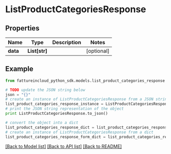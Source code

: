 # ListProductCategoriesResponse



## Properties
Name | Type | Description | Notes
------------ | ------------- | ------------- | -------------
**data** | **List[str]** |  | [optional] 

## Example

```python
from fattureincloud_python_sdk.models.list_product_categories_response import ListProductCategoriesResponse

# TODO update the JSON string below
json = "{}"
# create an instance of ListProductCategoriesResponse from a JSON string
list_product_categories_response_instance = ListProductCategoriesResponse.from_json(json)
# print the JSON string representation of the object
print ListProductCategoriesResponse.to_json()

# convert the object into a dict
list_product_categories_response_dict = list_product_categories_response_instance.to_dict()
# create an instance of ListProductCategoriesResponse from a dict
list_product_categories_response_form_dict = list_product_categories_response.from_dict(list_product_categories_response_dict)
```
[[Back to Model list]](../README.md#documentation-for-models) [[Back to API list]](../README.md#documentation-for-api-endpoints) [[Back to README]](../README.md)


